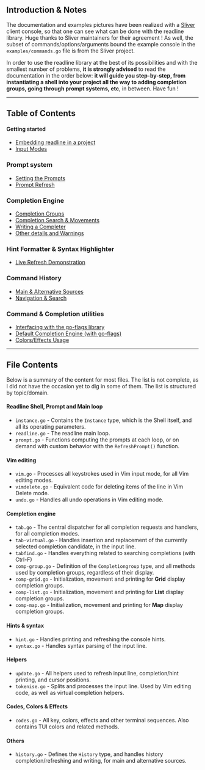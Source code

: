 
## Introduction & Notes

The documentation and examples pictures have been realized with a [Sliver](https://github.com/BishopFox/sliver) 
client console, so that one can see what can be done with the readline library. Huge thanks to Sliver maintainers for their agreement !
As well, the subset of commands/options/arguments bound the example console in the `examples/commands.go` file is from the Sliver project.

In order to use the readline library at the best of its possibilities and with the smallest number of problems, **it is strongly advised**
to read the documentation in the order below: **it will guide you step-by-step, from instantiating a shell into your project all the way to
adding completion groups, going through prompt systems, etc**, in between. Have fun !


-----
## Table of Contents 

#### Getting started
* [ Embedding readline in a project ](https://github.com/maxlandon/readline/wiki/Embedding-Readline-In-A-Project)
* [ Input Modes ](https://github.com/maxlandon/readline/wiki/Input-Modes)

### Prompt system
* [ Setting the Prompts](https://github.com/maxlandon/readline/wiki/Prompt-Setup)
* [ Prompt Refresh ](https://github.com/maxlandon/readline/wiki/Prompt-Refresh)

### Completion Engine 
* [ Completion Groups ](https://github.com/maxlandon/readline/wiki/Completion-Groups)
* [ Completion Search & Movements ](https://github.com/maxlandon/readline/wiki/Completion-Search)
* [ Writing a Completer ](https://github.com/maxlandon/readline/wiki/Writing-A-Completer)
* [ Other details and Warnings ](https://github.com/maxlandon/readline/wiki/Other-Details-And-Warnings)

### Hint Formatter & Syntax Highlighter 
* [ Live Refresh Demonstration ](https://github.com/maxlandon/readline/wiki/Live-Refresh-Demonstration)

### Command History
* [ Main & Alternative Sources ](https://github.com/maxlandon/readline/wiki/Main-&-Alternative-Sources)
* [ Navigation & Search ](https://github.com/maxlandon/readline/wiki/Navigation-&-Search)

### Command & Completion utilities
* [ Interfacing with the go-flags library](https://github.com/maxlandon/readline/wiki/Interfacing-With-Go-Flags)
* [ Default Completion Engine (with go-flags) ](https://github.com/maxlandon/readline/wiki/Default-Completion-Engine)
* [ Colors/Effects Usage ](https://github.com/maxlandon/readline/wiki/Colors-&-Effects-Usage)


-----
## File Contents

Below is a summary of the content for most files. The list is not complete, as I did not have the occasion yet to dig in some of them. The list is structured by topic/domain.

#### Readline Shell, Prompt and Main loop
* `instance.go`     - Contains the `Instance` type, which is the Shell itself, and all its operating parameters.
* `readline.go`     - The readline main loop.
* `prompt.go`       - Functions computing the prompts at each loop, or on demand with custom behavior with the `RefreshPrompt()`  function.

#### Vim editing
* `vim.go`          - Processes all keystrokes used in Vim input mode, for all Vim editing modes.
* `vimdelete.go`    - Equivalent code for deleting items of the line in Vim Delete mode.
* `undo.go`         - Handles all undo operations in Vim editing mode.

#### Completion engine
* `tab.go`          - The central dispatcher for all completion requests and handlers, for all completion modes.
* `tab-virtual.go`  - Handles insertion and replacement of the currently selected completion candidate, in the input line.
* `tabfind.go`      - Handles everything related to searching completions (with Ctrl-F)
* `comp-group.go`   - Definition of the `Completiongroup` type, and all methods used by completion groups, regardless of their display.
* `comp-grid.go`    - Initialization, movement and printing for **Grid** display completion groups.
* `comp-list.go`    - Initialization, movement and printing for **List** display completion groups.
* `comp-map.go`     - Initialization, movement and printing for **Map** display completion groups.

#### Hints & syntax
* `hint.go`         - Handles printing and refreshing the console hints.
* `syntax.go`       - Handles syntax parsing of the input line.

#### Helpers
* `update.go`       - All helpers used to refresh input line, completion/hint printing, and cursor positions.
* `tokenise.go`     - Splits and processes the input line. Used by Vim editing code, as well as virtual completion helpers.

#### Codes, Colors & Effects
* `codes.go`        - All key, colors, effects and other terminal sequences. Also contains TUI colors and related methods.

#### Others
* `history.go`      - Defines the `History` type, and handles history completion/refreshing and writing, for main and alternative sources.
